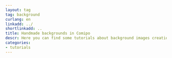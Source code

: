 ```yaml
---
layout: tag
tag: background
curlang: en
linkadd: ../
shortlinkadd: ..
title: Handmade backgrounds in Comipo
descr: Here you can find some tutorials about background images creation in Manga Maker Comipo.
categories: 
- tutorials
---
```

